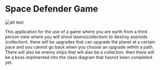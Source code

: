 # Space Defender Game

![alt text][logo]

[logo]: https://github.com/9679968/SpaceDefenderGame/blob/master/src/images/Screen%20Shot%202019-11-22%20at%208.45.35%20AM.png

[logo]: https://github.com/9679968/SpaceDefenderGame/blob/master/src/images/class%20diagram.io.png


This application for the use of a game where you are earth from a third person view where you will shoot lasers(collection) to destroy aseroids (collection). there will be upgrades that can upgrade the planet at a certain pace and you cannot go back when you choose an upgrade within a path. There will also be enemy ships that will also be a collection. then there will be a boss implmented into the class diagram that hasnot been completed yet.
